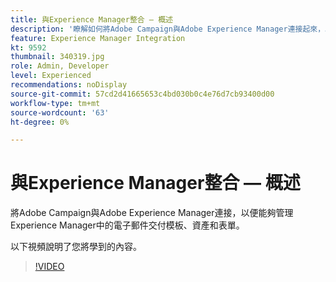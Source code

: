 ```yaml
---
title: 與Experience Manager整合 — 概述
description: '瞭解如何將Adobe Campaign與Adobe Experience Manager連接起來，以便您能夠管理Experience Manager中的電子郵件傳遞模板、資產和表單。 '
feature: Experience Manager Integration
kt: 9592
thumbnail: 340319.jpg
role: Admin, Developer
level: Experienced
recommendations: noDisplay
source-git-commit: 57cd2d41665653c4bd030b0c4e76d7cb93400d00
workflow-type: tm+mt
source-wordcount: '63'
ht-degree: 0%

---
```


# 與Experience Manager整合 — 概述

將Adobe Campaign與Adobe Experience Manager連接，以便能夠管理Experience Manager中的電子郵件交付模板、資產和表單。

以下視頻說明了您將學到的內容。

>[!VIDEO](https://video.tv.adobe.com/v/340319?quality=12)
